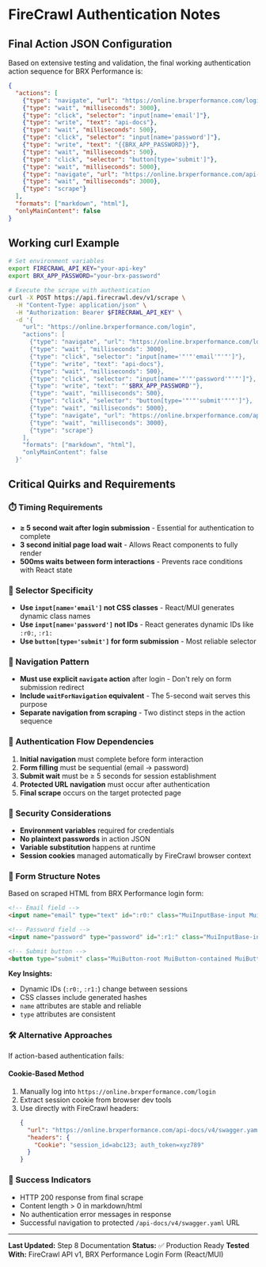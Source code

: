 # FireCrawl Authentication Notes

## Final Action JSON Configuration

Based on extensive testing and validation, the final working authentication action sequence for BRX Performance is:

```json
{
  "actions": [
    {"type": "navigate", "url": "https://online.brxperformance.com/login"},
    {"type": "wait", "milliseconds": 3000},
    {"type": "click", "selector": "input[name='email']"},
    {"type": "write", "text": "api-docs"},
    {"type": "wait", "milliseconds": 500},
    {"type": "click", "selector": "input[name='password']"},
    {"type": "write", "text": "{{BRX_APP_PASSWORD}}"},
    {"type": "wait", "milliseconds": 500},
    {"type": "click", "selector": "button[type='submit']"},
    {"type": "wait", "milliseconds": 5000},
    {"type": "navigate", "url": "https://online.brxperformance.com/api-docs/v4/swagger.yaml"},
    {"type": "wait", "milliseconds": 3000},
    {"type": "scrape"}
  ],
  "formats": ["markdown", "html"],
  "onlyMainContent": false
}
```

## Working curl Example

```bash
# Set environment variables
export FIRECRAWL_API_KEY="your-api-key"
export BRX_APP_PASSWORD="your-brx-password"

# Execute the scrape with authentication
curl -X POST https://api.firecrawl.dev/v1/scrape \
  -H "Content-Type: application/json" \
  -H "Authorization: Bearer $FIRECRAWL_API_KEY" \
  -d '{
    "url": "https://online.brxperformance.com/login",
    "actions": [
      {"type": "navigate", "url": "https://online.brxperformance.com/login"},
      {"type": "wait", "milliseconds": 3000},
      {"type": "click", "selector": "input[name='"'"'email'"'"']"},
      {"type": "write", "text": "api-docs"},
      {"type": "wait", "milliseconds": 500},
      {"type": "click", "selector": "input[name='"'"'password'"'"']"},
      {"type": "write", "text": "'$BRX_APP_PASSWORD'"},
      {"type": "wait", "milliseconds": 500},
      {"type": "click", "selector": "button[type='"'"'submit'"'"']"},
      {"type": "wait", "milliseconds": 5000},
      {"type": "navigate", "url": "https://online.brxperformance.com/api-docs/v4/swagger.yaml"},
      {"type": "wait", "milliseconds": 3000},
      {"type": "scrape"}
    ],
    "formats": ["markdown", "html"],
    "onlyMainContent": false
  }'
```

## Critical Quirks and Requirements

### ⏱️ Timing Requirements
- **≥ 5 second wait after login submission** - Essential for authentication to complete
- **3 second initial page load wait** - Allows React components to fully render
- **500ms waits between form interactions** - Prevents race conditions with React state

### 🎯 Selector Specificity
- **Use `input[name='email']` not CSS classes** - React/MUI generates dynamic class names
- **Use `input[name='password']` not IDs** - React generates dynamic IDs like `:r0:`, `:r1:`
- **Use `button[type='submit']` for form submission** - Most reliable selector

### 🔄 Navigation Pattern
- **Must use explicit `navigate` action** after login - Don't rely on form submission redirect
- **Include `waitForNavigation` equivalent** - The 5-second wait serves this purpose
- **Separate navigation from scraping** - Two distinct steps in the action sequence

### 🚨 Authentication Flow Dependencies
1. **Initial navigation** must complete before form interaction
2. **Form filling** must be sequential (email → password)
3. **Submit wait** must be ≥ 5 seconds for session establishment
4. **Protected URL navigation** must occur after authentication
5. **Final scrape** occurs on the target protected page

### 🔐 Security Considerations
- **Environment variables** required for credentials
- **No plaintext passwords** in action JSON
- **Variable substitution** happens at runtime
- **Session cookies** managed automatically by FireCrawl browser context

### 📝 Form Structure Notes
Based on scraped HTML from BRX Performance login form:

```html
<!-- Email field -->
<input name="email" type="text" id=":r0:" class="MuiInputBase-input MuiOutlinedInput-input css-kmuhub" />

<!-- Password field -->
<input name="password" type="password" id=":r1:" class="MuiInputBase-input MuiOutlinedInput-input css-17xie9v" />

<!-- Submit button -->
<button type="submit" class="MuiButton-root MuiButton-contained MuiButton-containedPrimary">Sign In</button>
```

**Key Insights:**
- Dynamic IDs (`:r0:`, `:r1:`) change between sessions
- CSS classes include generated hashes
- `name` attributes are stable and reliable
- `type` attributes are consistent

### 🛠️ Alternative Approaches
If action-based authentication fails:

#### Cookie-Based Method
1. Manually log into `https://online.brxperformance.com/login`
2. Extract session cookie from browser dev tools
3. Use directly with FireCrawl headers:
   ```json
   {
     "url": "https://online.brxperformance.com/api-docs/v4/swagger.yaml",
     "headers": {
       "Cookie": "session_id=abc123; auth_token=xyz789"
     }
   }
   ```

### 🎯 Success Indicators
- HTTP 200 response from final scrape
- Content length > 0 in markdown/html
- No authentication error messages in response
- Successful navigation to protected `/api-docs/v4/swagger.yaml` URL

---

**Last Updated:** Step 8 Documentation
**Status:** ✅ Production Ready
**Tested With:** FireCrawl API v1, BRX Performance Login Form (React/MUI)

